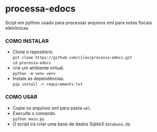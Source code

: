 # processa-edocs
Scrpt em python usado para processar arquivos xml para notas fiscais eletrônicas
### COMO INSTALAR  
- Clone o repositório.  
`git clone https://github.com/cilas/processa-edocs.git`  
`cd processa-edocs`  
- crie um ambiente virtual.  
`python -m venv venv`
- Instale as dependências.  
`pip install -r requirements.txt`  
### COMO USAR
- Copie os arquivos xml para pasta `xml`.  
- Execulte o comando.  
`python main.py`  
- O script irá criar uma base de dados Sqlite3 `database.db`.  
